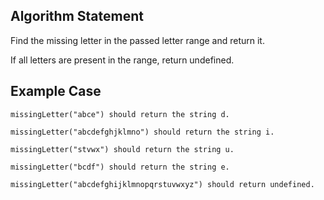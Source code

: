 ## **Algorithm Statement**
Find the missing letter in the passed letter range and return it.

If all letters are present in the range, return undefined.

## **Example Case**
```
missingLetter("abce") should return the string d.

missingLetter("abcdefghjklmno") should return the string i.

missingLetter("stvwx") should return the string u.

missingLetter("bcdf") should return the string e.

missingLetter("abcdefghijklmnopqrstuvwxyz") should return undefined.
```